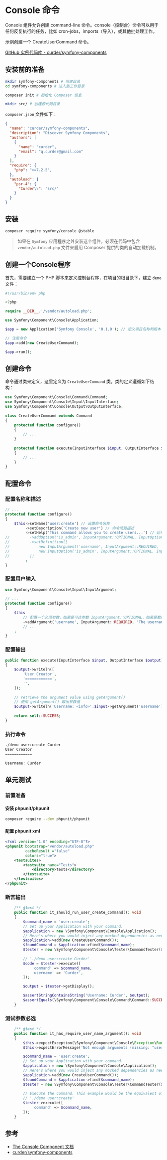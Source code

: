 # Console 命令

Console 组件允许创建 command-line 命令。console（控制台）命令可以用于任何反复执行的任务，比如 cron-jobs，imports（导入），或其他批处理工作。

示例创建一个 CreateUserCommand 命令。

[GitHub 实例代码库 - curder/symfony-components](https://github.com/curder/symfony-components/tree/console)

## 安装前的准备

```bash
mkdir symfony-components # 创建目录
cd symfony-components # 进入到工作目录 

composer init # 初始化 Composer 信息

mkdir src/ # 创建源代码目录
```

`composer.json` 文件如下：

```json {13-17}
{
  "name": "curder/symfony-components",
  "description": "Discover Symfony Components",
  "authors": [
    {
      "name": "curder",
      "email": "q.curder@gmail.com"
    }
  ],
  "require": {
    "php": ">=7.2.5",
  },
  "autoload": {
    "psr-4": {
      "Curder\\": "src/"
    }
  }
}

```

## 安装

```bash
composer require symfony/console @stable
```

> 如果在 `Symfony` 应用程序之外安装这个组件，必须在代码中包含 `vendor/autoload.php` 文件来启用 Composer 提供的类的自动加载机制。

## 创建一个Console程序

首先，需要建立一个 PHP 脚本来定义控制台程序，在项目的根目录下，建立 `demo` 文件：

```php {12}
#!/usr/bin/env php

<?php

require __DIR__.'/vendor/autoload.php';

use Symfony\Component\Console\Application;

$app = new Application('Symfony Console', '0.1.0'); // 定义项目名称和版本

// 注册命令
$app->add(new CreateUserCommand);

$app->run();
```

## 创建命令

命令通过类来定义，这里定义为 `CreateUserCommand` 类。类的定义遵循如下结构：

```php
use Symfony\Component\Console\Command\Command;
use Symfony\Component\Console\Input\InputInterface;
use Symfony\Component\Console\Output\OutputInterface;
 
class CreateUserCommand extends Command
{
    protected function configure()
    {
        // ...
    }
 
    protected function execute(InputInterface $input, OutputInterface $output)
    {
        // ...
    }
}
```

## 配置命令

### 配置名称和描述

```php {4-6}
// ...
protected function configure()
{
    $this->setName('user:create') // 设置命令名称
         ->setDescription('Create new user') // 命令简短描述
         ->setHelp('This command allows you to create users...') // 运行命令时使用 "--help" 选项时的完整命令描述
//         ->addOption('is_admin', InputArgument::OPTIONAL, InputOption::VALUE_NONE, 'It\'s admin user.')
//         ->setDefinition([
//             new InputArgument('username', InputArgument::REQUIRED, 'The username of the user.'),
//             new InputOption('is_admin', InputArgument::OPTIONAL, InputOption::VALUE_NONE, 'It\'s admin user.'),
//         ])
         ;
}
```

### 配置用户输入

```php {8}
use Symfony\Component\Console\Input\InputArgument;
 
// ...
protected function configure()
{
    $this
        // 配置一个必须参数，如果是可选参数 InputArgument::OPTIONAL，如果是数组参数 InputArgument::IS_ARRAY
        ->addArgument('username', InputArgument::REQUIRED, 'The username of the user.')
        // ...
    ;
}
```

### 配置输出

```php
public function execute(InputInterface $input, OutputInterface $output)
{
    $output->writeln([
        'User Creator',
        '============',
        '',
    ]);
 
    // retrieve the argument value using getArgument()
    // 使用 getArgument() 取出参数值
    $output->writeln('Username: <info>'.$input->getArgument('username') . '</info>');
        
    return self::SUCCESS;
}
```

### 执行命令

```bash
./demo user:create Curder
User Creator
============

Username: Curder
```

## 单元测试

### 前置准备

#### 安装 phpunit/phpunit

```bash
composer require --dev phpunit/phpunit
```

#### 配置 phpunit xml

```xml
<?xml version="1.0" encoding="UTF-8"?>
<phpunit bootstrap="vendor/autoload.php"
         cacheResult ="false"
         colors="true">
    <testsuites>
        <testsuite name="Tests">
            <directory>tests</directory>
        </testsuite>
    </testsuites>
</phpunit>
```

### 断言输出

```php
    /** @test */
    public function it_should_run_user_create_command(): void
    {
        $command_name = 'user:create';
        // Set up your Application with your command.
        $application = new \Symfony\Component\Console\Application();
        // Here's where you would inject any mocked dependencies as needed.
        $application->add(new CreateUserCommand());
        $foundCommand = $application->find($command_name);
        $tester = new \Symfony\Component\Console\Tester\CommandTester($foundCommand);
        
        // './demo user:create Curder'
        $code = $tester->execute([
            'command' => $command_name,
            'username' => 'Curder',
        ]);

        $output = $tester->getDisplay();

        $assertStringContainsString('Username: Curder', $output);
        $assertEquals(\Symfony\Component\Console\Command\Command::SUCCESS, $code);
    }
```

### 测试参数必选

```php
    /** @test */
    public function it_has_require_user_name_argument(): void
    {
        $this->expectException(\Symfony\Component\Console\Exception\RuntimeException::class);
        $this->expectErrorMessage('Not enough arguments (missing: "username")');

        $command_name = 'user:create';
        // Set up your Application with your command.
        $application = new \Symfony\Component\Console\Application();
        // Here's where you would inject any mocked dependencies as needed.
        $application->add(new CreateUserCommand());
        $foundCommand = $application->find($command_name);
        $tester = new \Symfony\Component\Console\Tester\CommandTester($foundCommand);
        
        // Execute the command. This example would be the equivalent of
        // './demo user:create'
        $tester->execute([
            'command' => $command_name,
        ]);
    }
```

## 参考

- [The Console Component 文档](https://symfony.com/doc/current/components/console.html)
- [curder/symfony-components](https://github.com/curder/symfony-components/tree/console)
